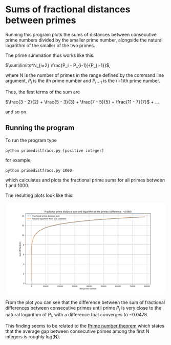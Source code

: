 # Sums of fractional distances between primes #

Running this program plots the sums of distances between consecutive prime numbers divided by the smaller prime number, alongside the natural logarithm of the smaller of the two primes.

The prime summation thus works like this:

$\sum\limits^N_{i=2} \frac{P_i - P_{i-1}}{P_{i-1}}$,

where N is the number of primes in the range defined by the command line argument, $P_i$ is the ith prime number and $P_{i-1}$ is the (i-1)th prime number. 

Thus, the first terms of the sum are

$\frac{3 - 2}{2} + \frac{5 - 3}{3} + \frac{7 - 5}{5} + \frac{11 - 7}{7}$ + ...

and so on.

## Running the program ##

To run the program type

`python primedistfracs.py [positive integer]`

for example,

`python primedistfracs.py 1000`

which calculates and plots the fractional prime sums for all primes between 1 and 1000. 

The resulting plots look like this: 

![Fractional prime difference sum plot](fracsumplot.png)

From the plot you can see that the difference between the sum of fractional differences between consecutive primes until prime $P_i$ is very close to the natural logarithm of $P_i$, with a difference that converges to ~0.0478. 

This finding seems to be related to the [Prime number theorem](https://en.wikipedia.org/wiki/Prime_number_theorem) which states that the average gap between consecutive primes among the first N integers is roughly log(N).

